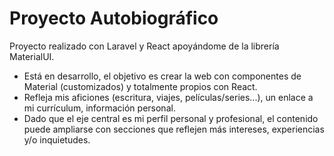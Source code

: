 # Proyecto Autobiográfico
Proyecto realizado con Laravel y React apoyándome de la librería MaterialUI.
- Está en desarrollo, el objetivo es crear la web con componentes de Material (customizados) y totalmente propios con React.
- Refleja mis aficiones (escritura, viajes, películas/series...), un enlace a mi currículum, información personal.
- Dado que el eje central es mi perfil personal y profesional, el contenido puede ampliarse con secciones que reflejen más intereses, experiencias y/o inquietudes.
